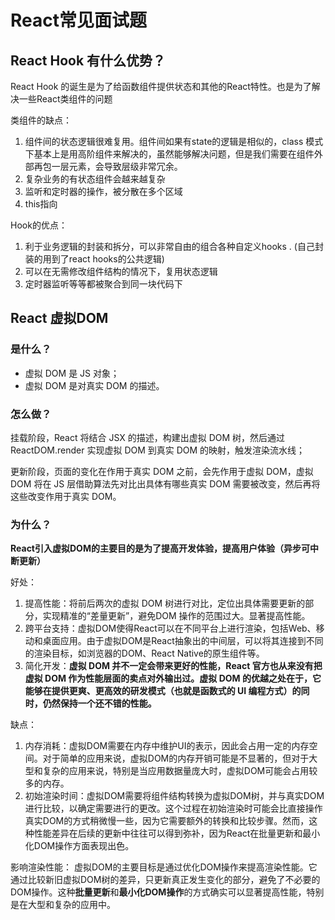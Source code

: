 # React常见面试题

## React Hook 有什么优势？

React Hook 的诞生是为了给函数组件提供状态和其他的React特性。也是为了解决一些React类组件的问题

类组件的缺点：

1. 组件间的状态逻辑很难复用。组件间如果有state的逻辑是相似的，class 模式下基本上是用高阶组件来解决的，虽然能够解决问题，但是我们需要在组件外部再包一层元素，会导致层级非常冗余。
2. 复杂业务的有状态组件会越来越复杂
3. 监听和定时器的操作，被分散在多个区域
4. this指向

Hook的优点：

1. 利于业务逻辑的封装和拆分，可以非常自由的组合各种自定义hooks . (自己封装的用到了react hooks的公共逻辑)
2. 可以在无需修改组件结构的情况下，复用状态逻辑
3. 定时器监听等等都被聚合到同一块代码下

## React 虚拟DOM

### 是什么？

- 虚拟 DOM 是 JS 对象；
- 虚拟 DOM 是对真实 DOM 的描述。

### 怎么做？

挂载阶段，React 将结合 JSX 的描述，构建出虚拟 DOM 树，然后通过 ReactDOM.render 实现虚拟 DOM 到真实 DOM 的映射，触发渲染流水线；

更新阶段，页面的变化在作用于真实 DOM 之前，会先作用于虚拟 DOM，虚拟 DOM 将在 JS 层借助算法先对比出具体有哪些真实 DOM 需要被改变，然后再将这些改变作用于真实 DOM。

### 为什么？

**React引入虚拟DOM的主要目的是为了提高开发体验，提高用户体验（异步可中断更新）**

好处：

1. 提高性能：将前后两次的虚拟 DOM 树进行对比，定位出具体需要更新的部分，实现精准的“差量更新”，避免DOM 操作的范围过大。显著提高性能。
2. 跨平台支持：虚拟DOM使得React可以在不同平台上进行渲染，包括Web、移动和桌面应用。由于虚拟DOM是React抽象出的中间层，可以将其连接到不同的渲染目标，如浏览器的DOM、React Native的原生组件等。
3. 简化开发：**虚拟 DOM 并不一定会带来更好的性能，React 官方也从来没有把虚拟 DOM 作为性能层面的卖点对外输出过。虚拟 DOM 的优越之处在于，它能够在提供更爽、更高效的研发模式（也就是函数式的 UI 编程方式）的同时，仍然保持一个还不错的性能。**

缺点：

1. 内存消耗：虚拟DOM需要在内存中维护UI的表示，因此会占用一定的内存空间。对于简单的应用来说，虚拟DOM的内存开销可能是不显著的，但对于大型和复杂的应用来说，特别是当应用数据量庞大时，虚拟DOM可能会占用较多的内存。
2. 初始渲染时间：虚拟DOM需要将组件结构转换为虚拟DOM树，并与真实DOM进行比较，以确定需要进行的更改。这个过程在初始渲染时可能会比直接操作真实DOM的方式稍微慢一些，因为它需要额外的转换和比较步骤。然而，这种性能差异在后续的更新中往往可以得到弥补，因为React在批量更新和最小化DOM操作方面表现出色。

影响渲染性能：
虚拟DOM的主要目标是通过优化DOM操作来提高渲染性能。它通过比较新旧虚拟DOM树的差异，只更新真正发生变化的部分，避免了不必要的DOM操作。这种**批量更新**和**最小化DOM操作**的方式确实可以显著提高性能，特别是在大型和复杂的应用中。
